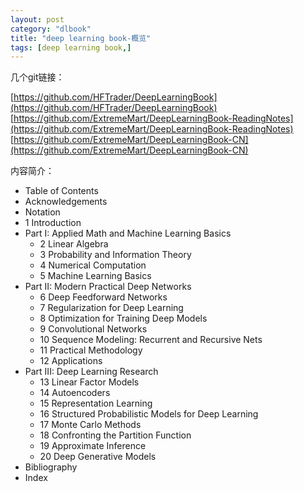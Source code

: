 ```yaml
---
layout: post
category: "dlbook"
title: "deep learning book-概览"
tags: [deep learning book,]
---
```


几个git链接：

[https://github.com/HFTrader/DeepLearningBook](https://github.com/HFTrader/DeepLearningBook)
[https://github.com/ExtremeMart/DeepLearningBook-ReadingNotes](https://github.com/ExtremeMart/DeepLearningBook-ReadingNotes)
[https://github.com/ExtremeMart/DeepLearningBook-CN](https://github.com/ExtremeMart/DeepLearningBook-CN)


内容简介：

+ Table of Contents
+ Acknowledgements
+ Notation
+ 1 Introduction
+ Part I: Applied Math and Machine Learning Basics
	+ 2 Linear Algebra
	+ 3 Probability and Information Theory
	+ 4 Numerical Computation
	+ 5 Machine Learning Basics
+ Part II: Modern Practical Deep Networks
	+ 6 Deep Feedforward Networks
	+ 7 Regularization for Deep Learning
	+ 8 Optimization for Training Deep Models
	+ 9 Convolutional Networks
	+ 10 Sequence Modeling: Recurrent and Recursive Nets
	+ 11 Practical Methodology
	+ 12 Applications
+ Part III: Deep Learning Research
	+ 13 Linear Factor Models
	+ 14 Autoencoders
	+ 15 Representation Learning
	+ 16 Structured Probabilistic Models for Deep Learning
	+ 17 Monte Carlo Methods
	+ 18 Confronting the Partition Function
	+ 19 Approximate Inference
	+ 20 Deep Generative Models
+ Bibliography
+ Index
